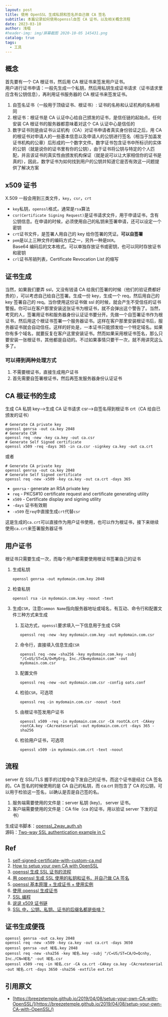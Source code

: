 ```yaml
---
layout: post
title: 使用 OpenSSL 生成私钥和签名并自己做 CA 签名
subtitle: 本篇记录如何使用openssl自签 CA 证书，以及相关概念流程
date: 2023-03-10
author: 浅唱
#header-img: img/屏幕截图 2020-10-05 145431.png
catalog: true
tags:
  - 工具
---
```


## 概念

首先要有一个 CA 根证书，然后用 CA 根证书来签发用户证书。  
用户进行证书申请：一般先生成一个私钥，然后用私钥生成证书请求（证书请求里应含有公钥信息），再利用证书服务器的 CA 根证书来签发证书。

1. 自签名证书（一般用于顶级证书、根证书）: 证书的名称和认证机构的名称相同
2. 根证书：根证书是 CA 认证中心给自己颁发的证书，是信任链的起始点。任何安装 CA 根证书的服务器都意味着对这个 CA 认证中心是信任的
3. 数字证书则是由证书认证机构（CA）对证书申请者真实身份验证之后，用 CA 的根证书对申请人的一些基本信息以及申请人的公钥进行签名（相当于加盖发证书机构的公章）后形成的一个数字文件。数字证书包含证书中所标识的实体的公钥（就是说你的证书里有你的公钥），由于证书将公钥与特定的个人匹配，并且该证书的真实性由颁发机构保证（就是说可以让大家相信你的证书是真的），因此，数字证书为如何找到用户的公钥并知道它是否有效这一问题提供了解决方案

## x509 证书

X.509 一般会用到三类文件，`key`，`csr`，`crt`

- `key`私钥，`openssl`格式，通常是`rsa`算法
- `csr(Certificate Signing Request)`是证书请求文件，用于申请证书，含有公钥信息。在申请的时候，必须使用自己的私钥来签署申请，还可以设定一个密钥
- `crt`证书文件，是签署人用自己的 key 给你签署的凭证。**可以自签署**
- `pem`是以上三种文件的编码方式之一，另外一种是`DER`。  
  Base64 编码后的文本格式。可以单独存放证书或密钥，也可以同时存放证书和密钥
- `crl`证书吊销列表，Certificate Revocation List 的缩写

## 证书生成

当然，如果我们要弄 ssl，又没有钱请 CA 给我们签署的时候（他们的验证费都好贵的），可以考虑自己给自己签署。生成一份 key，生成一个 req，然后用自己的 key 签署自己的 req。当你使用这份证书做 ssl 的时候，就会产生不受信任的证书警报。你可以在客户那里安装这张证书为根证书，就不会弹出这个警告了。当然，考究的人，签署用证书和服务器身份认证证书要分开。先做一个自签署证书作为根证书，然后用这个根证书签署一个服务器证书。这样在客户那里安装根证书后，服务器证书就会自动信任。这样的好处是，一本证书只能颁发给一个特定域名。如果你有多个域名，就要反复在客户这里安装证书。然而如果采用根证书签名，那么只要安装一张根证书，其他都是自动的。不过如果事情只要干一次，就不用讲究这么多了。

### 可以得到两种处理方式

1. 不需要根证书，直接生成用户证书
2. 首先需要自签署根证书，然后再签发服务器身份认证证书

## CA 根证书的生成

生成 CA 私钥 key–>生成 CA 证书请求 csr–>自签名得到根证书 crt（CA 给自已颁发的证书）

    # Generate CA private key
    openssl genrsa -out ca.key 2048
    # Generate CSR
    openssl req -new -key ca.key -out ca.csr
    # Generate Self Signed certificate
    openssl x509 -req -days 365 -in ca.csr -signkey ca.key -out ca.crt

或者

    # Generate CA private key
    openssl genrsa -out ca.key 2048
    # Generate Self Signed certificate
    openssl req -new -x509 -key ca.key -out ca.crt -days 365

- `genrsa` - generate an RSA private key
- `req` - PKCS#10 certificate request and certificate generating utility
- `x509` - Certificate display and signing utility
- `-days` 证书有效期
- `-x509` 在`req`中直接生成`crt`代替`csr`

这是生成的`ca.crt`可以直接作为用户证书使用，也可以作为根证书，接下来继续使用`ca.crt`来签署服务器证书

## 用户证书

根证书只需要生成一次，而每个用户都需要使用根证书签署自己的证书

1.  生成私钥

        openssl genrsa -out mydomain.com.key 2048

2.  检查私钥

        openssl rsa -in mydomain.com.key -noout -text

3.  生成`CSR`，注意`Common Name`指向服务器地址或域名，有互动、命令行和配置文件三种方式来生成
    1.  互动方式，`openssl`要求填入一下信息用于生成 CSR

            openssl req -new -key mydomain.com.key -out mydomain.com.csr

    2.  命令行，直接填入信息生成`CSR`

            openssl req -new -sha256 -key mydomain.com.key -subj "/C=US/ST=CA/O=MyOrg, Inc./CN=mydomain.com" -out mydomain.com.csr

    3.  配置文件

            openssl req -new -out mydomain.com.csr -config oats.conf

    4.  检验`CSR`，可选项

            openssl req -in mydomain.com.csr -noout -text

    5.  由根证书签发用户证书

            openssl x509 -req -in mydomain.com.csr -CA rootCA.crt -CAkey rootCA.key -CAcreateserial -out mydomain.com.crt -days 365 -sha256

    6.  检验用户证书，可选项

            openssl x509 -in mydomain.com.crt -text -noout

## 流程

server 在 SSL/TLS 握手的过程中会下发自己的证书，而这个证书是经过 CA 签名的。CA 签名的时候使用的是 CA 自己的私钥，而 ca.crt 则包含了 CA 的公钥，可以用于检验这一签名，以确认是否是自己签的名。

1. 服务端需要使用的文件是：server 私钥 (key)， server 证书。
2. 客户端需要使用的文件是：CA file（ca 的证书，用以验证 server 下发的证书）

生成证书脚本：[openssl_2way_auth.sh](https://gist.github.com/zapstar/4b51d7cfa74c7e709fcdaace19233443)  
源码：[Two-way SSL authentication example in C](https://github.com/zapstar/two-way-ssl-c)

## Ref

1. [self-signed-certificate-with-custom-ca.md](https://gist.github.com/fntlnz/cf14feb5a46b2eda428e000157447309)
2. [How to setup your own CA with OpenSSL](https://gist.github.com/Soarez/9688998)
3. [openssl 生成 SSL 证书的流程](https://blog.csdn.net/liuchunming033/article/details/48470575)
4. [用 openssl 生成 SSL 使用的私钥和证书，并自己做 CA 签名](https://blog.csdn.net/zxh2075/article/details/80657336)
5. [openssl 基本原理 + 生成证书 + 使用实例](https://blog.csdn.net/zxh2075/article/details/79967227)
6. [使用 openssl 生成证书](https://blog.csdn.net/gengxiaoming7/article/details/78505107)
7. [SSL 编程](https://blog.csdn.net/xs574924427/article/details/17240793)
8. [说说 x509 证书链](http://blog.shell909090.org/blog/archives/1772/)
9. [SSL 中，公钥、私钥、证书的后缀名都是些啥？](https://www.zhihu.com/question/29620953)

## 证书生成便筏

    openssl genrsa -out ca.key 2048
    openssl req -new -x509 -key ca.key -out ca.crt -days 3650
    openssl genrsa -out 域名.key 2048
    openssl req -new -sha256 -key 域名.key -subj "/C=US/ST=CA/O=Qcnhy, Inc./CN=域名" -out 域名.csr
    openssl x509 -req -in 域名.csr -CA ca.crt -CAkey ca.key -CAcreateserial -out 域名.crt -days 3650 -sha256 -extfile ext.txt

## 引用原文

- [https://breezetemple.github.io/2019/04/08/setup-your-own-CA-with-OpenSSL/](https://breezetemple.github.io/2019/04/08/setup-your-own-CA-with-OpenSSL/)
